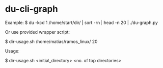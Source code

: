 # du-cli-graph

Example: $ du -kcd 1 /home/start/dir/ | sort -rn | head -n 20 | ./du-graph.py

Or use provided wrapper script:

$ dir-usage.sh /home/matias/ramos_linux/ 20

Usage:

$ dir-usage.sh <initial_directory> <no. of top directories>


